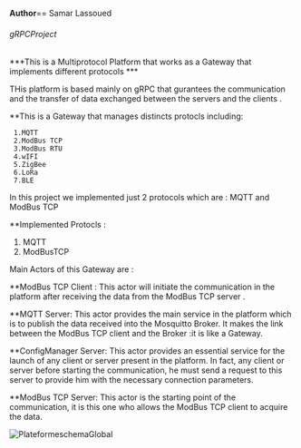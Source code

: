 __Author__== Samar Lassoued


###### gRPCProject

***This is a Multiprotocol Platform that works as  a Gateway that 
 implements different protocols ***


THis platform is based mainly on gRPC that gurantees the communication and 
the transfer of data exchanged between the servers and the clients .

**This is a Gateway that manages distincts protocls including:

     1.MQTT
     2.ModBus TCP
     3.ModBus RTU 
     4.wIFI
     5.ZigBee
     6.LoRa
     7.BLE
     
In this project we implemented just 2 protocols which are :
MQTT and ModBus TCP 


**Implemented Protocls :
   1.  MQTT
   2.  ModBusTCP 
   
   
 Main Actors of this Gateway are :
 
 **ModBus TCP Client :
      This actor will initiate the communication in the platform after receiving the data from the 
     ModBus TCP server .
     
 **MQTT Server:
      This actor provides the main service in the platform which is  to publish the
      data received into  the Mosquitto Broker. It makes the link between the ModBus TCP client
      and the Broker :it  is like a Gateway.
 
 **ConfigManager Server:
     This actor provides an essential service for the launch of any client or
     server present in the platform. In fact, any client or server before
     starting the communication, he must send a request to this server to 
     provide him with the necessary connection parameters.
     
 **ModBus TCP Server:
    This actor is the starting point of the communication, it is this one who
    allows the ModBus TCP client to acquire the data.
 
  
      
      
      
   
 ![PlateformeschemaGlobal](https://user-images.githubusercontent.com/73782851/164945148-e084b1f4-064e-4584-ace7-98b9d2291736.jpg)
 
  



